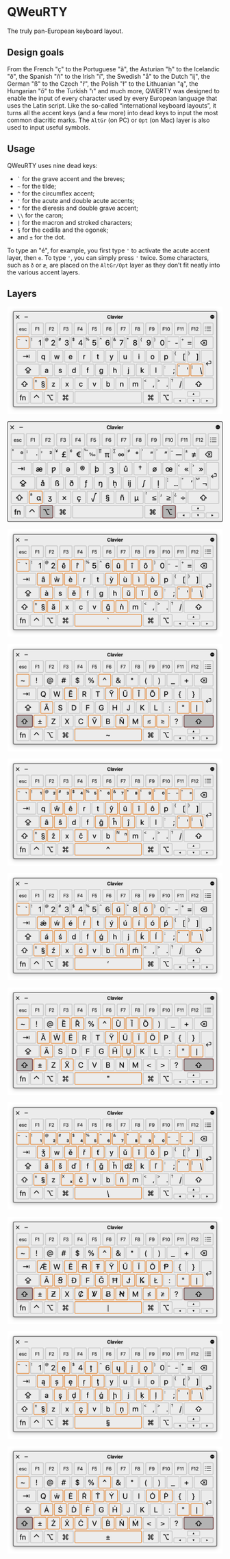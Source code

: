# QWeuRTY

The truly pan-European keyboard layout.

## Design goals

From the French "ç" to the Portuguese "ã", the Asturian "ḥ" to the Icelandic "ð", the Spanish "ñ" to the Irish "í", the Swedish "å" to the Dutch "ĳ", the German "ß" to the Czech "ř", the Polish "ł" to the Lithuanian "ą", the Hungarian "ő" to the Turkish "ı" and much more, QWERTY was designed to enable the input of every character used by every European language that uses the Latin script. Like the so-called “international keyboard layouts”, it turns all the accent keys (and a few more) into dead keys to input the most common diacritic marks. The `AltGr` (on PC) or `Opt` (on Mac) layer is also used to input useful symbols.

## Usage

QWeuRTY uses nine dead keys:

- <code>\`</code> for the grave accent and the breves;
- `~` for the tilde;
- `^` for the circumflex accent;
- `'` for the acute and double acute accents;
- `"` for the dieresis and double grave accent;
- `\\` for the caron;
- `|` for the macron and stroked characters;
- `§` for the cedilla and the ogonek;
- and `±` for the dot.

To type an "é", for example, you first type `'` to activate the acute accent layer, then `e`. To type `'`, you can simply press `'` twice. Some characters, such as `ð` or `æ`, are placed on the `AltGr/Opt` layer as they don’t fit neatly into the various accent layers.

## Layers

![Base layout.](images/base.png)

![AltGr/Opt layer.](images/alt.png)

![Grave accent and breves.](images/grave.png)

![Tilde.](images/tilde.png)

![Circumflex accent and superscript.](images/circum.png)

![Acute and double acute accent.](images/acute.png)

![Dieresis and double grave accent.](images/dresis.png)

![Caron and subscript.](images/caron.png)

![Macron and stroked characters.](images/macron.png)

![Cedilla and ogonek.](images/cedilla.png)

![Dot.](images/dot.png)